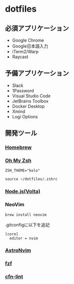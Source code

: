 # dotfiles

## 必須アプリケーション

* Google Chrome
* Google日本語入力
* iTerm2/Warp
* Raycast

## 予備アプリケーション

* Slack
* 1Password
* Visual Studio Code
* JetBrains Toolbox
* Docker Desktop
* Xmind
* Logi Options

## 開発ツール

### [Homebrew](https://brew.sh/index_ja)

### [Oh My Zsh](https://ohmyz.sh/)

```bash:.zshrc
ZSH_THEME="kolo"

source ~/dotfiles/.zshrc
```

### [Node.js(Volta)](https://volta.sh/)

### NeoVim

```bash
brew install neovim
```

.gitconfigに以下を追記

```
[core]
  editor = nvim
```

### [AstroNvim](https://docs.astronvim.com/)

### [fzf](https://github.com/junegunn/fzf)

### [cfn-lint](https://github.com/aws-cloudformation/cfn-lint)

